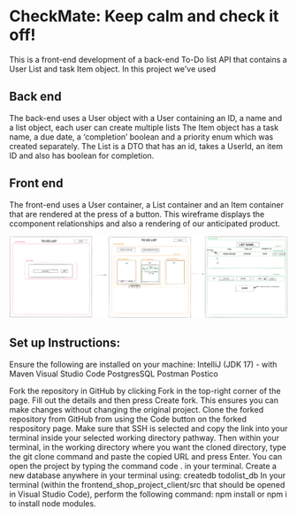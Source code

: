 # CheckMate: Keep calm and check it off!

This is a front-end development of a back-end To-Do list API that contains a User List and task Item object. In this project we've used 

## Back end

The back-end uses a User object with a User containing an ID, a name and a list object, each user can create multiple lists 
The Item object has a task name, a due date, a ‘completion’ boolean and a priority enum which was created separately. 
The List is a DTO that has an id, takes a UserId, an item ID and also has boolean for completion.

## Front end 

The front-end uses a User container, a List container and an Item container that are rendered at the press of a button. This wireframe displays the ccomponent relationships and also a rendering of our anticipated product. 

![Wireframe diagram](ExcaliDraw.png)



## Set up Instructions: 

Ensure the following are installed on your machine:
IntelliJ (JDK 17) - with Maven
Visual Studio Code
PostgresSQL
Postman
Postico

Fork the repository in GitHub by clicking Fork in the top-right corner of the page. Fill out the details and then press Create fork. This ensures you can make changes without changing the original project. 
Clone the forked repository from GitHub from using the Code button on the forked respository page. Make sure that SSH is selected and copy the link into your terminal inside your selected working directory pathway. Then within your terminal, in the working directory where you want the cloned directory, type the git clone command and paste the copied URL and press Enter. You can open the project by typing the command code . in your terminal. 
Create a new database anywhere in your terminal using: createdb todolist_db
In your terminal (within the frontend_shop_project_client/src that should be opened in Visual Studio Code), perform the following command: npm install or npm i to install node modules.
